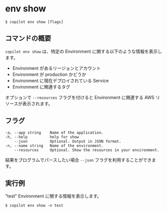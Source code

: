 # env show
```console
$ copilot env show [flags]
```

## コマンドの概要
`copilot env show` は、特定の Environment に関する以下のような情報を表示します。

* Environment があるリージョンとアカウント
* Environment が production かどうか
* Environment に現在デプロイされている Service
* Environment に関連するタグ

オプションで `--resources` フラグを付けると Environment に関連する AWS リソースが表示されます。

## フラグ
```
-a, --app string    Name of the application.
-h, --help          help for show
    --json          Optional. Output in JSON format.
-n, --name string   Name of the environment.
    --resources     Optional. Show the resources in your environment.
```
結果をプログラムでパースしたい場合 `--json` フラグを利用することができます。

## 実行例
"test" Environment に関する情報を表示します。
```console
$ copilot env show -n test
```
